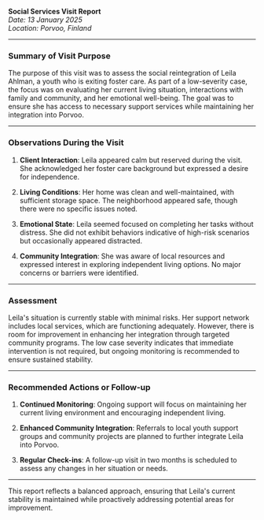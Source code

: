

**Social Services Visit Report**  
*Date: 13 January 2025*  
*Location: Porvoo, Finland*  

---

### Summary of Visit Purpose  
The purpose of this visit was to assess the social reintegration of Leila Ahlman, a youth who is exiting foster care. As part of a low-severity case, the focus was on evaluating her current living situation, interactions with family and community, and her emotional well-being. The goal was to ensure she has access to necessary support services while maintaining her integration into Porvoo.

---

### Observations During the Visit  
1. **Client Interaction**: Leila appeared calm but reserved during the visit. She acknowledged her foster care background but expressed a desire for independence.
   
2. **Living Conditions**: Her home was clean and well-maintained, with sufficient storage space. The neighborhood appeared safe, though there were no specific issues noted.

3. **Emotional State**: Leila seemed focused on completing her tasks without distress. She did not exhibit behaviors indicative of high-risk scenarios but occasionally appeared distracted.

4. **Community Integration**: She was aware of local resources and expressed interest in exploring independent living options. No major concerns or barriers were identified.

---

### Assessment  
Leila's situation is currently stable with minimal risks. Her support network includes local services, which are functioning adequately. However, there is room for improvement in enhancing her integration through targeted community programs. The low case severity indicates that immediate intervention is not required, but ongoing monitoring is recommended to ensure sustained stability.

---

### Recommended Actions or Follow-up  
1. **Continued Monitoring**: Ongoing support will focus on maintaining her current living environment and encouraging independent living.
   
2. **Enhanced Community Integration**: Referrals to local youth support groups and community projects are planned to further integrate Leila into Porvoo.

3. **Regular Check-ins**: A follow-up visit in two months is scheduled to assess any changes in her situation or needs.

---

This report reflects a balanced approach, ensuring that Leila's current stability is maintained while proactively addressing potential areas for improvement.